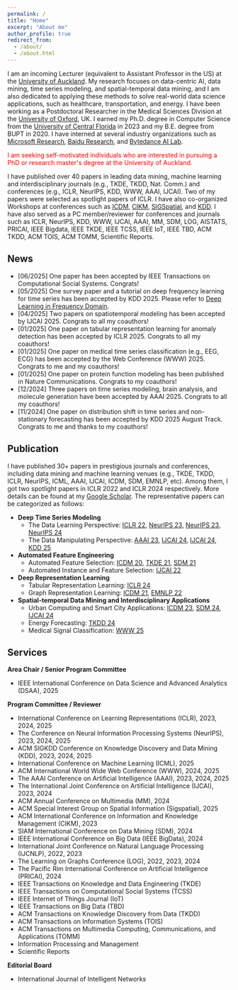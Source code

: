 ```yaml
---
permalink: /
title: "Home"
excerpt: "About me"
author_profile: true
redirect_from: 
  - /about/
  - /about.html
---
```


<p>
I am an incoming Lecturer (equivalent to Assistant Professor in the US) at the <a href="https://www.auckland.ac.nz/en/study/study-options/find-a-study-option/computer-science.html">University of Auckland</a>. My research focuses on data-centric AI, data mining, time series modeling, and spatial-temporal data mining, and I am also dedicated to applying these methods to solve real-world data science applications, such as healthcare, transportation, and energy. I have been working as a Postdoctoral Researcher in the Medical Sciences Division at the <a href="https://www.medsci.ox.ac.uk/">University of Oxford</a>, UK. I earned my Ph.D. degree in Computer Science from the <a href="https://www.cs.ucf.edu/">University of Central Florida</a> in 2023 and my B.E. degree from BUPT in 2020. I have interned at several industry organizations such as <a href="https://www.microsoft.com/en-us/research/group/machine-learning-research-group/research/">Microsoft Research</a>, <a href="https://research.baidu.com/">Baidu Research</a>, and <a href="https://www.bytedance.com/en/">Bytedance AI Lab</a>.
</p>

<p style="color: red;">
I am seeking self-motivated individuals who are interested in pursuing a PhD or research master's degree at the University of Auckland.
</p>

<p>
I have published over 40 papers in leading data mining, machine learning and interdisciplinary journals (e.g., TKDE, TKDD, Nat. Comm.) and conferences (e.g., ICLR, NeurIPS, KDD, WWW, AAAI, IJCAI). Two of my papers were selected as spotlight papers of ICLR. I have also co-organized Workshops at conferences such as <a href="https://data-centric-ai-dev.github.io/ICDM2024/">ICDM</a>, <a href="https://data-centric-ai-dev.github.io/CIKM2024/">CIKM</a>, <a href="https://geogenagent.github.io/SIGSPATIAL2025-Workshop/">SIGSpatial</a>, and <a href="https://ai-for-data-editing.github.io/KDD25-workshop/">KDD</a>. I have also served as a PC member/reviewer for conferences and journals such as ICLR, NeurIPS, KDD, WWW, IJCAI, AAAI, MM, SDM, LOG, AISTATS, PRICAI, IEEE Bigdata, IEEE TKDE, IEEE TCSS, IEEE IoT, IEEE TBD, ACM TKDD, ACM TOIS, ACM TOMM, Scientific Reports.
</p>

## News
* [06/2025] One paper has been accepted by IEEE Transactions on Computational Social Systems. Congrats!
* [05/2025] One survey paper and a tutorial on deep frequency learning for time series has been accepted by KDD 2025. Please refer to [Deep Learning in Frequency Domain](https://hh4ts.github.io/Deep_Learning_in_Frequency_Domain_Tutorial/).
* [04/2025] Two papers on spatiotemporal modeling has been accepted by IJCAI 2025. Congrats to all my coauthors!
* [01/2025] One paper on tabular representation learning for anomaly detection has been accepted by ICLR 2025. Congrats to all my coauthors!
* [01/2025] One paper on medical time series classification (e.g., EEG, ECG) has been accepted by the Web Conference (WWW) 2025. Congrats to me and my coauthors!
* [01/2025] One paper on protein function modeling has been published in Nature Communications. Congrats to my coauthors!
* [12/2024] Three papers on time series modeling, brain analysis, and molecule generation have been accepted by AAAI 2025. Congrats to all my coauthors!
* [11/2024] One paper on distribution shift in time series and non-stationary forecasting has been accepted by KDD 2025 August Track. Congrats to me and thanks to my coauthors!

## Publication
I have published 30+ papers in prestigious journals and conferences, including data mining and machine learning venues (e.g., TKDE, TKDD, ICLR, NeurIPS, ICML, AAAI, IJCAI, ICDM, SDM, EMNLP, etc). Among them, I got two spotlight papers in ICLR 2022 and ICLR 2024 respectively. More details can be found at my [Google Scholar](https://scholar.google.com/citations?user=cQ8zLJ4AAAAJ&hl=en). The representative papers can be categorized as follows:

* **Deep Time Series Modeling**
    * The Data Learning Perspective: [ICLR 22](https://arxiv.org/pdf/2203.07681), [NeurIPS 23](https://proceedings.neurips.cc/paper_files/paper/2023/file/f1d16af76939f476b5f040fd1398c0a3-Paper-Conference.pdf), [NeurIPS 23](https://proceedings.neurips.cc/paper_files/paper/2023/file/dc1e32dd3eb381dbc71482f6a96cbf86-Paper-Conference.pdf), [NeurIPS 24](https://arxiv.org/pdf/2411.01623)
    * The Data Manipulating Perspective: [AAAI 23](https://arxiv.org/abs/2302.14829), [IJCAI 24](https://arxiv.org/pdf/2407.00502), [IJCAI 24](https://www.ijcai.org/proceedings/2024/0275.pdf), [KDD 25](https://arxiv.org/pdf/2401.16777)
* **Automated Feature Engineering**
    * Automated Feature Selection: [ICDM 20](https://arxiv.org/pdf/2008.12001), [TKDE 21](https://arxiv.org/pdf/2010.02506), [SDM 21](https://epubs.siam.org/doi/pdf/10.1137/1.9781611976700.39)
    * Automated Instance and Feature Selection: [IJCAI 22](https://arxiv.org/pdf/2205.07867)
* **Deep Representation Learning**
    * Tabular Representation Learning: [ICLR 24](https://arxiv.org/pdf/2407.05364)
    * Graph Representation Learning: [ICDM 21](https://drive.google.com/file/d/1PmEooa7_yvpahb7aEsv1xIC3G4ZgwUHp/view), [EMNLP 22](https://arxiv.org/pdf/2204.13221)
* **Spatial-temporal Data Mining and Interdisciplinary Applications**
    * Urban Computing and Smart City Applications: [ICDM 23](https://ieeexplore.ieee.org/abstract/document/10415754/), [SDM 24](https://epubs.siam.org/doi/pdf/10.1137/1.9781611978032.42), [IJCAI 24](https://www.ijcai.org/proceedings/2024/0228.pdf)
    * Energy Forecasting: [TKDD 24](https://arxiv.org/pdf/2401.00644)
    * Medical Signal Classification: [WWW 25](https://arxiv.org/abs/2502.04515)

## Services
**Area Chair / Senior Program Committee**
* IEEE International Conference on Data Science and Advanced Analytics (DSAA), 2025

**Program Committee / Reviewer**
* International Conference on Learning Representations (ICLR), 2023, 2024, 2025
* The Conference on Neural Information Processing Systems (NeurIPS), 2023, 2024, 2025
* ACM SIGKDD Conference on Knowledge Discovery and Data Mining (KDD), 2023, 2024, 2025
* International Conference on Machine Learning (ICML), 2025
* ACM International World Wide Web Conference (WWW), 2024, 2025
* The AAAI Conference on Artificial Intelligence (AAAI), 2023, 2024, 2025
* The International Joint Conference on Artificial Intelligence (IJCAI), 2023, 2024
* ACM Annual Conference on Multimedia (MM), 2024
* ACM Special Interest Group on Spatial Information (Sigspatial), 2025
* ACM International Conference on Information and Knowledge Management (CIKM), 2023
* SIAM International Conference on Data Mining (SDM), 2024
* IEEE International Conference on Big Data (IEEE BigData), 2024
* International Joint Conference on Natural Language Processing (IJCNLP), 2022, 2023
* The Learning on Graphs Conference (LOG), 2022, 2023, 2024
* The Pacific Rim International Conference on Artificial Intelligence (PRICAI), 2024
* IEEE Transactions on Knowledge and Data Engineering (TKDE)
* IEEE Transactions on Computational Social Systems (TCSS)
* IEEE Internet of Things Journal (IoT)
* IEEE Transactions on Big Data (TBD)
* ACM Transactions on Knowledge Discovery from Data (TKDD)
* ACM Transactions on Information Systems (TOIS)
* ACM Transactions on Multimedia Computing, Communications, and Applications (TOMM)
* Information Processing and Management
* Scientific Reports

**Editorial Board**
* International Journal of Intelligent Networks

<!-- ---
permalink: /
title: "Home"
excerpt: "About me"
author_profile: true
redirect_from: 
  - /about/
  - /about.html
---
<span style="font-size: smaller">I am an incoming Lecturer (equivalent to Assistant Professor in the US) at the [University of Auckland](https://www.auckland.ac.nz/en/study/study-options/find-a-study-option/computer-science.html). My research focuses on data-centric AI, data mining, time series modeling, and spatial-temporal data mining, and I am also dedicated to applying these methods to solve real-world data science applications, such as healthcare, transportation, and energy. I have been working as a Postdoctoral Researcher in the Medical Sciences Division at the [University of Oxford](https://www.medsci.ox.ac.uk/), UK. I earned my Ph.D. degree in Computer Science from the [University of Central Florida](https://www.cs.ucf.edu/) in 2023 and my B.E. degree from BUPT in 2020. I have interned at several industry organizations such as [Microsoft Research](https://www.microsoft.com/en-us/research/group/machine-learning-research-group/research/), [Baidu Research](https://research.baidu.com/), and [Bytedance AI Lab](https://www.bytedance.com/en/). 
</span>

<span style="font-size: smaller; color: red;">I am seeking self-motivated individuals who are interested in pursuing a PhD or research master's degree at the University of Auckland.</span>

<span style="font-size: smaller">I have published over 40 papers in leading data mining, machine learning and interdisciplinary journals (e.g., TKDE, TKDD, Nat. Comm.) and conferences (e.g., ICLR, NeurIPS, KDD, WWW, AAAI, IJCAI). Two of my papers were selected as spotlight papers of ICLR. I have also co-organized Workshops at conferences such as [ICDM](https://data-centric-ai-dev.github.io/ICDM2024/), [CIKM](https://data-centric-ai-dev.github.io/CIKM2024/), [SIGSpatial](https://geogenagent.github.io/SIGSPATIAL2025-Workshop/), and [KDD](https://ai-for-data-editing.github.io/KDD25-workshop/). I have also served as a PC member/reviewer for conferences and journals such as ICLR, NeurIPS, KDD, WWW, IJCAI, AAAI, MM, SDM, LOG, AISTATS, PRICAI, IEEE Bigdata, IEEE TKDE, IEEE TCSS, IEEE IoT, IEEE TBD, ACM TKDD, ACM TOIS, ACM TOMM, Scientific Reports.</span>


News
======
* <small>[06/2025] One paper has been accepted by IEEE Transactions on Computational Social Systems. Congrats!</small>
* <small>[05/2025] One survey paper and a tutorial on deep frequency learning for time series has been accepted by KDD 2025. Please refer to [Deep Learning in Frequency Domain](https://hh4ts.github.io/Deep_Learning_in_Frequency_Domain_Tutorial/).</small>
* <small>[04/2025] Two papers on spatiotemporal modeling has been accepted by IJCAI 2025. Congrats to all my coauthors!</small>
* <small>[01/2025] One paper on tabular representation learning for anomaly detection has been accepted by ICLR 2025. Congrats to all my coauthors!</small>
* <small>[01/2025] One paper on medical time series classification (e.g., EEG, ECG) has been accepted by the Web Conference (WWW) 2025. Congrats to me and my coauthors!</small>
* <small>[01/2025] One paper on protein function modeling has been published in Nature Communications. Congrats to my coauthors!</small>
* <small>[12/2024] Three papers on time series modeling, brain analysis, and molecule generation have been accepted by AAAI 2025. Congrats to all my coauthors!</small>
* <small>[11/2024] One paper on distribution shift in time series and non-stationary forecasting has been accepted by KDD 2025 August Track. Congrats to me and thanks to my coauthors!</small>

Publication
======
<small>I have published 30+ papers in prestigious journals and conferences, including data mining and machine learning venues (e.g., TKDE, TKDD, ICLR, NeurIPS, ICML, AAAI, IJCAI, ICDM, SDM, EMNLP, etc). Among them, I got two spotlight papers in ICLR 2022 and ICLR 2024 respectively. More details can be found at my [Google Scholar](https://scholar.google.com/citations?user=cQ8zLJ4AAAAJ&hl=en). The representative papers can be categorized as follows:</small>

* <small>**Deep Time Series Modeling**</small>
  * <small>The Data Learning Perspective: [ICLR 22](https://arxiv.org/pdf/2203.07681), [NeurIPS 23](https://proceedings.neurips.cc/paper_files/paper/2023/file/f1d16af76939f476b5f040fd1398c0a3-Paper-Conference.pdf), [NeurIPS 23](https://proceedings.neurips.cc/paper_files/paper/2023/file/dc1e32dd3eb381dbc71482f6a96cbf86-Paper-Conference.pdf), [NeurIPS 24](https://arxiv.org/pdf/2411.01623)</small>
  * <small>The Data Manipulating Perspective: [AAAI 23](https://arxiv.org/abs/2302.14829), [IJCAI 24](https://arxiv.org/pdf/2407.00502), [IJCAI 24](https://www.ijcai.org/proceedings/2024/0275.pdf), [KDD 25](https://arxiv.org/pdf/2401.16777).</small>

* <small>**Automated Feature Engineering**</small>
  * <small>Automated Feature Selection: [ICDM 20](https://arxiv.org/pdf/2008.12001), [TKDE 21](https://arxiv.org/pdf/2010.02506), [SDM 21](https://epubs.siam.org/doi/pdf/10.1137/1.9781611976700.39)</small>
  * <small>Automated Instance and Feature Selection: [IJCAI 22](https://arxiv.org/pdf/2205.07867)</small>

* <small>**Deep Representation Learning**</small>
  * <small>Tabular Representation Learning: [ICLR 24](https://arxiv.org/pdf/2407.05364)</small>
  * <small>Graph Representation Learning: [ICDM 21](https://drive.google.com/file/d/1PmEooa7_yvpahb7aEsv1xIC3G4ZgwUHp/view), [EMNLP 22](https://arxiv.org/pdf/2204.13221)</small>

* <small>**Spatial-temporal Data Mining and Interdisciplinary Applications**</small>
  * <small>Urban Computing and Smart City Applications: [ICDM 23](https://ieeexplore.ieee.org/abstract/document/10415754/), [SDM 24](https://epubs.siam.org/doi/pdf/10.1137/1.9781611978032.42), [IJCAI 24](https://www.ijcai.org/proceedings/2024/0228.pdf)</small>
  * <small>Energy Forecasting: [TKDD 24](https://arxiv.org/pdf/2401.00644)</small>
  * <small>Medical Signal Classification: [WWW 25](https://arxiv.org/abs/2502.04515)</small>

Services
======
<small>As a Area Chair or Senior Program Committee member, I provide review comments to papers:</small>
* <small>IEEE International Conference on Data Science and Advanced Analytics (DSAA), 2025</small>

<small>As a Program Committee member or Reviewer, I provide review comments to papers:</small>
* <small>International Conference on Learning Representations (ICLR), 2023, 2024, 2025</small>
* <small>The Conference on Neural Information Processing Systems (NeurIPS), 2023, 2024, 2025</small>
* <small>ACM SIGKDD Conference on Knowledge Discovery and Data Mining (KDD), 2023, 2024, 2025</small>
* <small>International Conference on Machine Learning (ICML), 2025</small>
* <small>ACM International World Wide Web Conference (WWW), 2024, 2025</small>
* <small>The AAAI Conference on Artificial Intelligence (AAAI), 2023, 2024, 2025</small>
* <small>The International Joint Conference on Artificial Intelligence (IJCAI), 2023, 2024</small>
* <small>ACM Annual Conference on Multimedia (MM), 2024</small>
* <small>ACM Special Interest Group on Spatial Information (Sigspatial), 2025</small>
* <small>ACM International Conference on Information and Knowledge Management (CIKM), 2023</small>
* <small>SIAM International Conference on Data Mining (SDM), 2024.</small>
* <small>IEEE International Conference on Big Data (IEEE BigData), 2024.</small>
* <small>International Joint Conference on Natural Language Processing (IJCNLP), 2022, 2023</small>
* <small>The Learning on Graphs Conference (LOG), 2022, 2023, 2024</small>
* <small>The Pacific Rim International Conference on Artificial Intelligence (PRICAI), 2024</small>
* <small>IEEE Transactions on Knowledge and Data Engineering (TKDE)</small>
* <small>IEEE Transactions on Computational Social Systems (TCSS)</small>
* <small>IEEE Internet of Things Journal (IoT)</small>
* <small>IEEE Transactions on Big Data (TBD)</small>
* <small>ACM Transactions on Knowledge Discovery from Data (TKDD)</small>
* <small>ACM Transactions on Information Systems (TOIS)</small>
* <small>ACM Transactions on Multimedia Computing, Communications, and Applications (TOMM)</small>
* <small>Information Processing and Management</small>
* <small>Scientific Reports</small>

<small>Editoral Board member:</small>
* <small>International Journal of Intelligent Networks</small> -->

<!-- 
Services
======
* PC Member/Reviewer
  * Conference: IJCNLP 2022-2023; LOG 2022-2023; AAAI 2023-2024; ICLR 2023-2024; IJCAI 2023-2024; KDD 2023-2024; NeurIPS 2023-2024; CIKM 2023; BigData 2024; SDM 2024; WWW 2024;
  * Journal: TKDE, TKDD, TIST, Nature Scientific Reports -->


<!-- Wei Fan is currently working as a postdoctoral researcher in medical sciences division of University of Oxford with [Prof. Kazem Rahimi](https://scholar.google.co.uk/citations?hl=en&user=5u7TxAMAAAAJ) and [Dr. Shishir Rao](https://www.wrh.ox.ac.uk/team/shishir-rao). He recieved my Ph.D. degree in Computer Science from University of Central Florida in 2023. I recieved my B.E. degree of Computer Science and Technology from Beijing University of Posts and Telecommunications (BUPT) in 2020. My research interests mainly include data mining, machine learning, time series analysis and epidemiology.

Luckily, I have onced worked as a research intern in Microsoft Research Asia with [Dr. Shun Zheng](https://www.microsoft.com/en-us/research/people/shunzhen/) and [Dr. Jiang Bian](https://sites.google.com/view/jiangbian). I was a research intern at Baidu Research, supervised by [Prof. Hui Xiong](http://datamining.rutgers.edu/). I also worked a research intern at Baidu Research supervised by [Prof. Hao Liu](https://raymondhliu.github.io/). Before that, I have been an algorithm intern at speech team of Bytedance AI Lab. Besides, I have once worked as a undergraduate research assisitant with [Dr. Tianyu Liu](https://tyliupku.github.io/) and [Prof. Wenfei Wu](https://wenfei-wu.github.io/).
 -->

<!-- Education
======
* **Ph.D.** in Computer Science, University of Central Florida, 2023 
* **B.E.** in Computer Science, Beijing University of Posts and Telecommunications, 2020



Professional Experience
======
* **Postdoctoral Researcher**, Medical Sciences Division, University of Oxford, 2024
* **Research Intern**, Vision Lab, Baidu Research, 2022
* **Research Intern**, Machine Learning Group, Microsoft Research Asia, 2021
* **Research Intern**, Business Intelligence Lab, Baidu Research, 2020
* **Algorithm Intern**, Speech Team, Bytedance AI Lab, 2019 -->